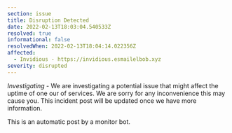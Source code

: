 ```yaml
---
section: issue
title: Disruption Detected
date: 2022-02-13T18:03:04.540533Z
resolved: true
informational: false
resolvedWhen: 2022-02-13T18:04:14.022356Z
affected:
  - Invidious - https://invidious.esmailelbob.xyz
severity: disrupted
---
```

*Investigating* - We are investigating a potential issue that might affect the uptime of one our of services. We are sorry for any inconvenience this may cause you. This incident post will be updated once we have more information.

This is an automatic post by a monitor bot.
        
